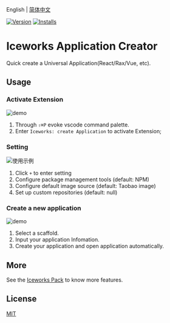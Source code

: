 English | [简体中文](./README.md)

[![Version](https://vsmarketplacebadge.apphb.com/version/iceworks-team.iceworks-project-creator.svg)](https://marketplace.visualstudio.com/items?itemName=iceworks-team.iceworks-project-creator)
[![Installs](https://vsmarketplacebadge.apphb.com/installs-short/iceworks-team.iceworks-project-creator.svg)](https://marketplace.visualstudio.com/items?itemName=iceworks-team.iceworks-project-creator)

# Iceworks Application Creator

Quick create a Universal Application(React/Rax/Vue, etc).

## Usage

### Activate Extension

![demo](https://user-images.githubusercontent.com/56879942/87541327-aa8d2f80-c6d3-11ea-8540-9a1ad888e723.gif)

1. Through `⇧⌘P` evoke vscode command palette.
2. Enter `Iceworks: create Application` to activate Extension;

### Setting

![使用示例](https://user-images.githubusercontent.com/56879942/87541316-a52fe500-c6d3-11ea-8726-104930de7313.gif)

1. Click `+` to enter setting
2. Configure package management tools (default: NPM)
3. Configure default image source (default: Taobao image)
4. Set up custom repositories (default: null)

### Create a new application

![demo](https://user-images.githubusercontent.com/56879942/87407423-bb1aa880-c5f4-11ea-8927-8e1d75b73164.gif)

1. Select a scaffold.
2. Input your application Infomation.
3. Create your application and open application automatically.

## More

See the [Iceworks Pack](https://user-images.githubusercontent.com/56879942/87541340-acef8980-c6d3-11ea-87c6-68fc4b0b094c.gif) to know more features.

## License

[MIT](https://github.com/ice-lab/iceworks/blob/master/LICENSE)
